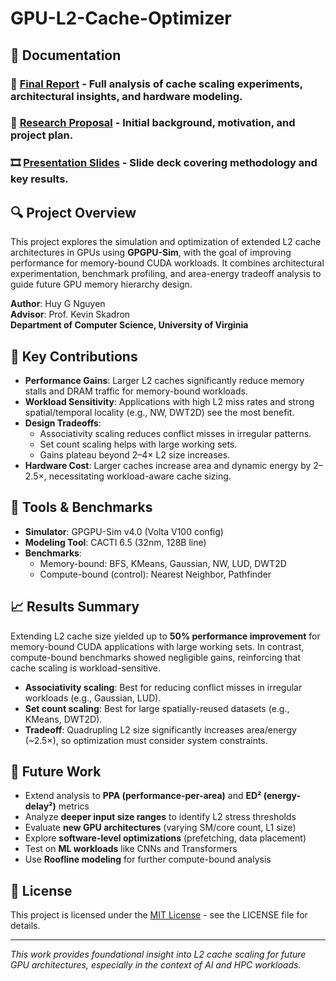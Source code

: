 # GPU-L2-Cache-Optimizer

## 📑 Documentation

### 📄 [**Final Report**](https://drive.google.com/file/d/1bnj3lVTmmjsZ-c9gJl_UhUW7wr3oCc2J/view?usp=sharing) - Full analysis of cache scaling experiments, architectural insights, and hardware modeling.
### 📄 [**Research Proposal**](./HuyNguyen_Research_Proposal.pdf) - Initial background, motivation, and project plan.
### 🎞️ [**Presentation Slides**](https://docs.google.com/presentation/d/1fhQBrdnbD1-Ip40FcdpEZ-8poqQesz_WVgXzYtwDN4A/edit?usp=sharing) - Slide deck covering methodology and key results.

## 🔍 Project Overview


This project explores the simulation and optimization of extended L2 cache architectures in GPUs using **GPGPU-Sim**, with the goal of improving performance for memory-bound CUDA workloads. It combines architectural experimentation, benchmark profiling, and area-energy tradeoff analysis to guide future GPU memory hierarchy design.

**Author**: Huy G Nguyen  
**Advisor**: Prof. Kevin Skadron  
**Department of Computer Science, University of Virginia**

## 🚀 Key Contributions

- **Performance Gains**: Larger L2 caches significantly reduce memory stalls and DRAM traffic for memory-bound workloads.
- **Workload Sensitivity**: Applications with high L2 miss rates and strong spatial/temporal locality (e.g., NW, DWT2D) see the most benefit.
- **Design Tradeoffs**:
  - Associativity scaling reduces conflict misses in irregular patterns.
  - Set count scaling helps with large working sets.
  - Gains plateau beyond 2–4× L2 size increases.
- **Hardware Cost**: Larger caches increase area and dynamic energy by 2–2.5×, necessitating workload-aware cache sizing.

## 🧪 Tools & Benchmarks

- **Simulator**: GPGPU-Sim v4.0 (Volta V100 config)
- **Modeling Tool**: CACTI 6.5 (32nm, 128B line)
- **Benchmarks**:
  - Memory-bound: BFS, KMeans, Gaussian, NW, LUD, DWT2D
  - Compute-bound (control): Nearest Neighbor, Pathfinder

## 📈 Results Summary

Extending L2 cache size yielded up to **50% performance improvement** for memory-bound CUDA applications with large working sets. In contrast, compute-bound benchmarks showed negligible gains, reinforcing that cache scaling is workload-sensitive.

- **Associativity scaling**: Best for reducing conflict misses in irregular workloads (e.g., Gaussian, LUD).
- **Set count scaling**: Best for large spatially-reused datasets (e.g., KMeans, DWT2D).
- **Tradeoff**: Quadrupling L2 size significantly increases area/energy (~2.5×), so optimization must consider system constraints.

## 🔮 Future Work

- Extend analysis to **PPA (performance-per-area)** and **ED² (energy-delay²)** metrics
- Analyze **deeper input size ranges** to identify L2 stress thresholds
- Evaluate **new GPU architectures** (varying SM/core count, L1 size)
- Explore **software-level optimizations** (prefetching, data placement)
- Test on **ML workloads** like CNNs and Transformers
- Use **Roofline modeling** for further compute-bound analysis

## 📝 License

This project is licensed under the [MIT License](LICENSE) - see the LICENSE file for details.

---

*This work provides foundational insight into L2 cache scaling for future GPU architectures, especially in the context of AI and HPC workloads.*
